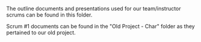 The outline documents and presentations used for our team/instructor scrums can be found in this folder.

Scrum #1 documents can be found in the "Old Project - Char" folder as they pertained to our old project.
